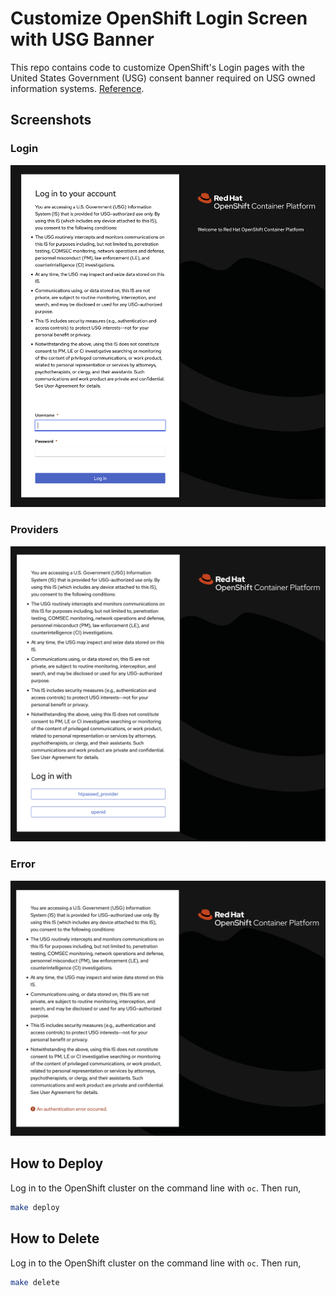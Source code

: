 # Customize OpenShift Login Screen with USG Banner

This repo contains code to customize OpenShift's Login pages with the United
States Government (USG) consent banner required on USG owned information
systems.
[Reference](https://www.stigviewer.com/stig/red_hat_enterprise_linux_7/2017-12-14/finding/V-72225).

## Screenshots

### Login

![Customized Login page screenshot](blog/screenshots/login-custom.png)

### Providers

![Customized Providers page screenshot](blog/screenshots/providers-custom.png)

### Error

![Customized Error page screenshot](blog/screenshots/errors-custom.png)

## How to Deploy

Log in to the OpenShift cluster on the command line with `oc`. Then run,

```bash
make deploy
```

## How to Delete

Log in to the OpenShift cluster on the command line with `oc`. Then run,

```bash
make delete
```
